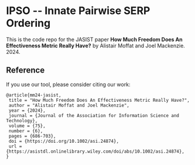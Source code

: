 # IPSO -- Innate Pairwise SERP Ordering

This is the code repo for the JASIST paper **How Much Freedom Does An Effectiveness Metric Really Have?** by Alistair Moffat and Joel Mackenzie. 2024.

## Reference

If you use our tool, please consider citing our work:
```
@article{mm24-jasist,
 title = "How Much Freedom Does An Effectiveness Metric Really Have?",
 author = "Alistair Moffat and Joel Mackenzie",
 year = {2024},
 journal = {Journal of the Association for Information Science and Technology},
 volume = {75},
 number = {6},
 pages = {686-703},
 doi = {https://doi.org/10.1002/asi.24874},
 url = {https://asistdl.onlinelibrary.wiley.com/doi/abs/10.1002/asi.24874},
}
```


